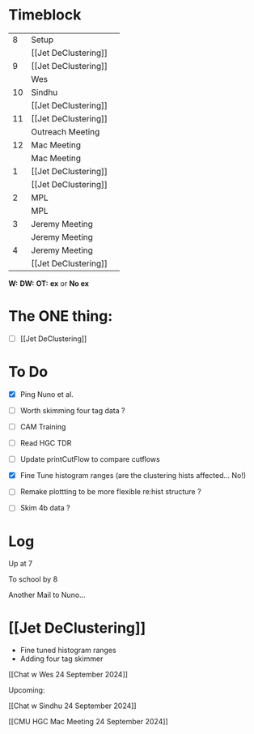 # Timeblock

|     |                      |     |
| --- | -------------------- | --- |
| 8   | Setup                |     |
|     | [[Jet DeClustering]] |     |
| 9   | [[Jet DeClustering]] |     |
|     | Wes                  |     |
| 10  | Sindhu               |     |
|     | [[Jet DeClustering]] |     |
| 11  | [[Jet DeClustering]] |     |
|     | Outreach Meeting     |     |
| 12  | Mac Meeting          |     |
|     | Mac Meeting          |     |
| 1   | [[Jet DeClustering]]                     |     |
|     | [[Jet DeClustering]]                     |     |
| 2   | MPL                  |     |
|     | MPL                  |     |
| 3   | Jeremy Meeting       |     |
|     | Jeremy Meeting       |     |
| 4   | Jeremy Meeting       |     |
|     | [[Jet DeClustering]]                     |     |

**W:**
**DW:**
**OT:**
**ex** or **No ex**

# The ONE thing: 
- [ ] [[Jet DeClustering]]


# To Do
- [x] Ping Nuno et al.
- [ ] Worth skimming four tag data ?
- [ ] CAM Training
- [ ] Read HGC TDR
- [ ] Update printCutFlow to compare cutflows
- [x] Fine Tune histogram ranges (are the clustering hists affected... No!)
- [ ] Remake plottting to be more flexible re:hist structure ? 
- [ ] Skim 4b data ?


# Log

Up at 7

To school by 8 

Another Mail to Nuno...


# [[Jet DeClustering]]
- Fine tuned histogram ranges
- Adding four tag skimmer



[[Chat w Wes 24 September 2024]]

Upcoming:

[[Chat w Sindhu 24 September 2024]]


[[CMU HGC Mac Meeting 24 September 2024]]

